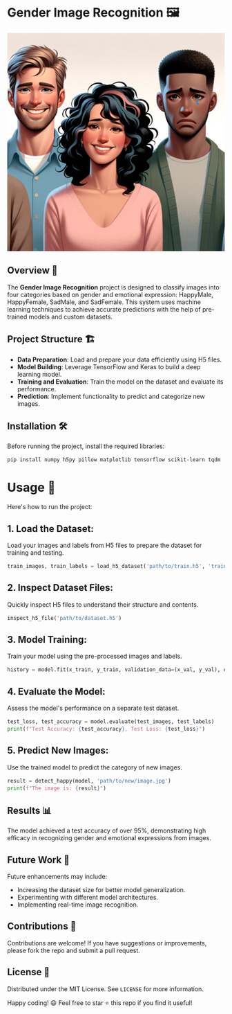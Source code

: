 # Gender Image Recognition 🖼️

![GIR](/img1.png)

## Overview 📄

The **Gender Image Recognition** project is designed to classify images into four categories based on gender and emotional expression: HappyMale, HappyFemale, SadMale, and SadFemale. This system uses machine learning techniques to achieve accurate predictions with the help of pre-trained models and custom datasets.

## Project Structure 🏗️

- **Data Preparation**: Load and prepare your data efficiently using H5 files.
- **Model Building**: Leverage TensorFlow and Keras to build a deep learning model.
- **Training and Evaluation**: Train the model on the dataset and evaluate its performance.
- **Prediction**: Implement functionality to predict and categorize new images.

## Installation 🛠️

Before running the project, install the required libraries:

```bash
pip install numpy h5py pillow matplotlib tensorflow scikit-learn tqdm
```

# Usage 🔧

Here's how to run the project:

## 1. Load the Dataset:
Load your images and labels from H5 files to prepare the dataset for training and testing.
```python
train_images, train_labels = load_h5_dataset('path/to/train.h5', 'train_set_x', 'train_set_y')
```
## 2. Inspect Dataset Files:
Quickly inspect H5 files to understand their structure and contents.
```python
inspect_h5_file('path/to/dataset.h5')
```
## 3. Model Training:
Train your model using the pre-processed images and labels.
```python
history = model.fit(x_train, y_train, validation_data=(x_val, y_val), epochs=10, batch_size=32)
```

## 4. Evaluate the Model:
Assess the model's performance on a separate test dataset.
```python
test_loss, test_accuracy = model.evaluate(test_images, test_labels)
print(f"Test Accuracy: {test_accuracy}, Test Loss: {test_loss}")
```
## 5. Predict New Images:
Use the trained model to predict the category of new images.
```python
result = detect_happy(model, 'path/to/new/image.jpg')
print(f"The image is: {result}")
```

## Results 📊
The model achieved a test accuracy of over 95%, demonstrating high efficacy in recognizing gender and emotional expressions from images.

## Future Work 🔮
Future enhancements may include:
- Increasing the dataset size for better model generalization.
- Experimenting with different model architectures.
- Implementing real-time image recognition.

## Contributions 🤝
Contributions are welcome! If you have suggestions or improvements, please fork the repo and submit a pull request.

## License 📜
Distributed under the MIT License. See `LICENSE` for more information.

Happy coding! 😄 Feel free to star ⭐ this repo if you find it useful!


